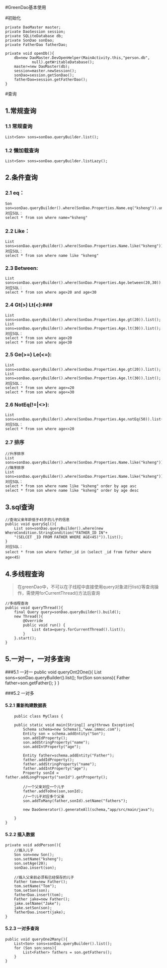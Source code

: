 #GreenDao基本使用

#初始化

	private DaoMaster master;
    private DaoSession session;
    private SQLiteDatabase db;
    private SonDao sonDao;
    private FatherDao fatherDao;

    private void openDb(){
        db=new DaoMaster.DevOpenHelper(MainActivity.this,"person.db",
                null).getWritableDatabase();
        master=new DaoMaster(db);
        session=master.newSession();
        sonDao=session.getSonDao();
        fatherDao=session.getFatherDao();
    }

#查询

## 1.常规查询
### 1.1 常规查询
	List<Son> sons=sonDao.queryBuilder.list();
### 1.2 懒加载查询 ###
	List<Son> sons=sonDao.queryBuilder.listLazy();

## 2.条件查询
### 2.1 eq： ###
	Son son=sonDao.queryBuilder().where(SonDao.Properties.Name.eq("ksheng")).unique();
	对应SQL：
	select * from son where name="ksheng"
### 2.2 Like： ###
	List sons=sonDao.queryBuilder().where(SonDao.Properties.Name.like("ksheng")).list();
	对应SQL：
	select * from son where name like "ksheng"
### 2.3 Between: ###
	List sons=sonDao.queryBuilder().where(SonDao.Properties.Age.between(20,30)).list();
	对应SQL：
	select * from son where age>20 and age<30
### 2.4 Gt(>) Lt(<):###
	List sons=sonDao.queryBuilder().where(SonDao.Properties.Age.gt(20)).list();
	List sons=sonDao.queryBuilder().where(SonDao.Properties.Age.lt(30)).list();
	对应SQL：
	select * from son where age>20
	select * from son where age<30
### 2.5 Ge(>=) Le(<=): ###
	List sons=sonDao.queryBuilder().where(SonDao.Properties.Age.gt(20)).list();
	List sons=sonDao.queryBuilder().where(SonDao.Properties.Age.lt(30)).list();
	对应SQL：
	select * from son where age>=20
	select * from son where age<=30
### 2.6 NotEq(!=|<>): ###
	List sons=sonDao.queryBuilder().where(SonDao.Properties.Age.notEq(50)).list();
	对应SQL：
	select * from son where age<>20
### 2.7 排序 ###
	//升序排序
	List sons=sonDao.queryBuilder().where(SonDao.Properties.Name.like("ksheng")).orderAsc(SonDao.Properties.Age).list();
	//降序排序
	List sons=sonDao.queryBuilder().where(SonDao.Properties.Name.like("ksheng")).orderDesc(SonDao.Properties.Age).list();
	对应SQL：
	select * from son where name like "ksheng" order by age asc
	select * from son where name like "ksheng" order by age desc
## 3.sql查询 ##
	//查询父亲年龄低于45岁的儿子的信息
    public void querySql(){
        List son=sonDao.queryBuilder().where(new WhereCondition.StringCondition("FATHER_ID IN"+
        "(SELCET _ID FROM FATHER WHERE AGE<45)")).list();
    }
	对应SQL：
	select * from son where father_id in（select _id from father where age<45）

## 4.多线程查询 ##
>在greenDao中，不可以在子线程中直接使用query对象进行list()等查询操作，需使用forCurrentThread()方法后查询
	
	//多线程查询
    public void queryThread(){
        final Query query=sonDao.queryBuilder().build();
        new Thread(){
            @Override
            public void run() {
                List data=query.forCurrentThread().list();
            }
        }.start();
    }

## 5.一对一，一对多查询 ##
###5.1 一对一
	public void queryOnt2One(){
        List<Son> sons=sonDao.queryBuilder().list();
        for(Son son:sons){
            Father father=son.getFather();
        }
    }
	
###5.2 一对多
#### 5.2.1 重新构建数据表 ####

		public class MyClass {
	
	    public static void main(String[] arg)throws Exception{
	        Schema schema=new Schema(1,"www.immoc.com");
	        Entity son = schema.addEntity("Son");
	        son.addIdProperty();
	        son.addStringProperty("name");
	        son.addIntProperty("age");
	
	        Entity father=schema.addEntity("Father");
	        father.addIdProperty();
	        father.addStringProperty("name");
	        father.addIntProperty("age");
	        Property sonId = father.addLongProperty("sonId").getProperty();
	
	        //一个父亲对应一个儿子
	        father.addToOne(son,sonId);
	        //一个儿子对应多个父亲
	        son.addToMany(father,sonId).setName("fathers");
	
	        new DaoGenerator().generateAll(schema,"app/src/main/java");
	
	    }	
	}

#### 5.2.2 插入数据 ####
	private void addPerson(){
        //插入儿子
        Son son=new Son();
        son.setName("ksheng");
        son.setAge(20);
        sonDao.insert(son);

        //插入父亲前必须有已经保存的儿子
        Father tom=new Father();
        tom.setName("Tom");
        tom.setSon(son);
        fatherDao.insert(tom);
        Father jake=new Father();
        jake.setName("Jake");
        jake.setSon(son);
        fatherDao.insert(jake);
    }
#### 5.2.3 一对多查询 ####
	
	public void queryOne2Many(){
        List<Son> sons=sonDao.queryBuilder().list();
        for (Son son:sons){
            List<Father> fathers = son.getFathers();
        }
    }
	

